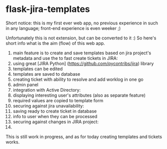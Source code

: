 # flask-jira-templates

Short notice: this is my first ever web app, no previous experience in such in any language; front-end experience is even  weeker ;)

Unfortunately this is not extension, but can be converted to it :) So here's short info what is the aim (flow) of this web app.

1. main feature is to create and save templates based on jira project's metadata and use the to fast create tickets in JIRA:
  1. using great [JIRA Python] (https://github.com/pycontribs/jira) library
  2. templates can be edited 
  3. templates are saved to database
  4. creating ticket with ability to resolve and add worklog in one go
  5. admin panel
2. integration with Active Directory:
  1. displaying interesting user's attributes (also as separate feature)
  2. required values are copied to template form
3. securing against jira unavailability:
  1. saving ready to create ticket in database
  2. info to user when they can be processed
4. securing against changes in JIRA project:
  1. 
  
This is still work in progress, and as for today creating templates and tickets works. 
